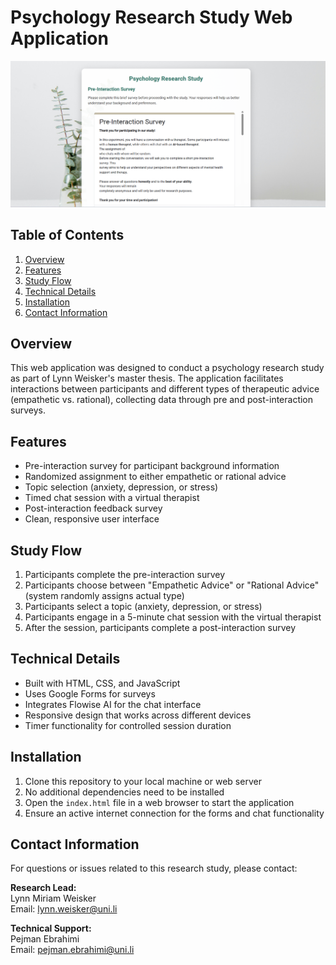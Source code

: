 # Psychology Research Study Web Application

![Psychology Research Study UI](IMG_GH/ui.png)

## Table of Contents
1. [Overview](#overview)
2. [Features](#features)
3. [Study Flow](#study-flow)
4. [Technical Details](#technical-details)
5. [Installation](#installation)
6. [Contact Information](#contact-information)

## Overview
This web application was designed to conduct a psychology research study as part of Lynn Weisker's master thesis. The application facilitates interactions between participants and different types of therapeutic advice (empathetic vs. rational), collecting data through pre and post-interaction surveys.

## Features
- Pre-interaction survey for participant background information
- Randomized assignment to either empathetic or rational advice
- Topic selection (anxiety, depression, or stress)
- Timed chat session with a virtual therapist
- Post-interaction feedback survey
- Clean, responsive user interface

## Study Flow
1. Participants complete the pre-interaction survey
2. Participants choose between "Empathetic Advice" or "Rational Advice" (system randomly assigns actual type)
3. Participants select a topic (anxiety, depression, or stress)
4. Participants engage in a 5-minute chat session with the virtual therapist
5. After the session, participants complete a post-interaction survey

## Technical Details
- Built with HTML, CSS, and JavaScript
- Uses Google Forms for surveys
- Integrates Flowise AI for the chat interface
- Responsive design that works across different devices
- Timer functionality for controlled session duration

## Installation
1. Clone this repository to your local machine or web server
2. No additional dependencies need to be installed
3. Open the `index.html` file in a web browser to start the application
4. Ensure an active internet connection for the forms and chat functionality

## Contact Information
For questions or issues related to this research study, please contact:

**Research Lead:**  
Lynn Miriam Weisker  
Email: lynn.weisker@uni.li

**Technical Support:**  
Pejman Ebrahimi  
Email: pejman.ebrahimi@uni.li